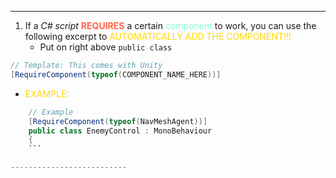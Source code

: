 ---------------
1. If a _C# script_ <strong><span style="color:tomato">REQUIRES</span></strong> a certain <span style="color:aquamarine;">component</span> to work, you can use the following excerpt to <span style="color:Gold;">AUTOMATICALLY ADD THE COMPONENT!!!</span> 
	+ Put on right above `public class`
```C#
// Template: This comes with Unity
[RequireComponent(typeof(COMPONENT_NAME_HERE))]
```

+ <span style="color:Gold;">EXAMPLE:</span>
```C#
	// Example
	[RequireComponent(typeof(NavMeshAgent))]
	public class EnemyControl : MonoBehaviour
	{
	```

--------------------------

